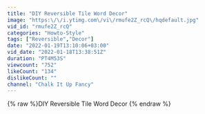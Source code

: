 ```yaml
---
title: "DIY Reversible Tile Word Decor"
image: "https:\/\/i.ytimg.com\/vi\/rmufe2Z_rcQ\/hqdefault.jpg"
vid_id: "rmufe2Z_rcQ"
categories: "Howto-Style"
tags: ["Reversible","Decor"]
date: "2022-01-19T13:10:06+03:00"
vid_date: "2022-01-18T13:38:51Z"
duration: "PT4M53S"
viewcount: "752"
likeCount: "134"
dislikeCount: ""
channel: "Chalk It Up Fancy"
---
```

{% raw %}DIY Reversible Tile Word Decor {% endraw %}
